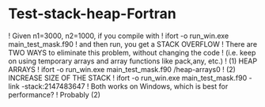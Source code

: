 # Test-stack-heap-Fortran

! Given n1=3000, n2=1000, if you compile with 
! ifort -o run_win.exe main_test_mask.f90
! and then run, you get a STACK OVERFLOW
! There are TWO WAYS to eliminate this problem, without changing the code
! (i.e. keep on using temporary arrays and array functions like pack,any, etc.)
! (1) HEAP ARRAYS
! ifort -o run_win.exe main_test_mask.f90 /heap-arrays0
! (2) INCREASE SIZE OF THE STACK
! ifort -o run_win.exe main_test_mask.f90 -link -stack:2147483647
! Both works on Windows, which is best for performance? 
! Probably (2)
